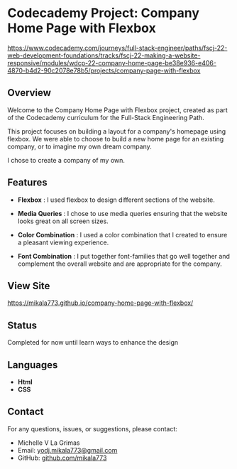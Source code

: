 # Codecademy Project: Company Home Page with Flexbox

https://www.codecademy.com/journeys/full-stack-engineer/paths/fscj-22-web-development-foundations/tracks/fscj-22-making-a-website-responsive/modules/wdcp-22-company-home-page-be38e936-e406-4870-b4d2-90c2078e78b5/projects/company-page-with-flexbox 

## Overview

Welcome to the Company Home Page with Flexbox project, created as part of the Codecademy curriculum for the Full-Stack Engineering Path.

This project focuses on building a layout for a company's homepage using flexbox. We were able to choose to build a new home page for an existing company, or to imagine my own dream company. 

I chose to create a company of my own.

## Features

- **Flexbox** : I used flexbox to design different sections of the website.

- **Media Queries** : I chose to use media queries ensuring that the website looks great on all screen sizes.

- **Color Combination** : I used a color combination that I created to ensure a pleasant viewing experience.

- **Font Combination** : I put together font-families that go well together and complement the overall website and are appropriate for the company.

## View Site

https://mikala773.github.io/company-home-page-with-flexbox/

## Status

Completed for now until learn ways to enhance the design

## Languages

- **Html**
- **CSS**

## Contact

For any questions, issues, or suggestions, please contact:

- Michelle V La Grimas
- Email: yodj.mikala773@gmail.com
- GitHub: [github.com/mikala773](https://github.com/mikala773)
